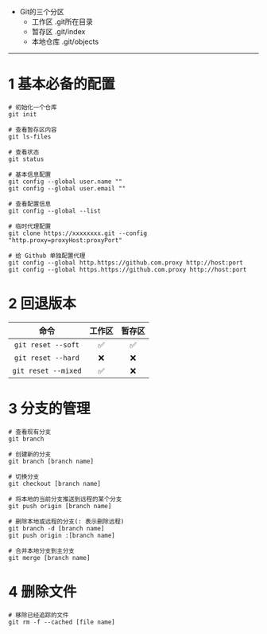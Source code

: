 + Git的三个分区
	+ 工作区 .git所在目录
	+ 暂存区 .git/index
	+ 本地仓库 .git/objects

---

# 1 基本必备的配置

```shell
# 初始化一个仓库
git init

# 查看暂存区内容
git ls-files

# 查看状态
git status

# 基本信息配置
git config --global user.name ""
git config --global user.email ""

# 查看配置信息
git config --global --list

# 临时代理配置
git clone https://xxxxxxxx.git --config "http.proxy=proxyHost:proxyPort"

# 给 Github 单独配置代理
git config --global http.https://github.com.proxy http://host:port
git config --global https.https://github.com.proxy http://host:port
```

# 2 回退版本

|         命令          | 工作区 | 暂存区 |
| :-----------------: | :-: | :-: |
| `git reset --soft`  |  ✅  |  ✅  |
| `git reset --hard`  |  ❌  |  ❌  |
| `git reset --mixed` |  ✅  |  ❌  |

# 3 分支的管理

```shell
# 查看现有分支
git branch

# 创建新的分支
git branch [branch name]

# 切换分支
git checkout [branch name]

# 将本地的当前分支推送到远程的某个分支
git push origin [branch name]

# 删除本地或远程的分支(: 表示删除远程)
git branch -d [branch name]
git push origin :[branch name]

# 合并本地分支到主分支
git merge [branch name]
```

# 4 删除文件

```shell
# 移除已经追踪的文件
git rm -f --cached [file name]
```
